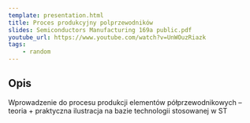 ```yaml
---
template: presentation.html
title: Proces produkcyjny polprzewodników
slides: Semiconductors Manufacturing 169a public.pdf
youtube_url: https://www.youtube.com/watch?v=UnWOuzRiazk
tags:
    - random
---
```


## Opis
Wprowadzenie do procesu produkcji elementów półprzewodnikowych – teoria + praktyczna ilustracja na bazie technologii stosowanej w ST
